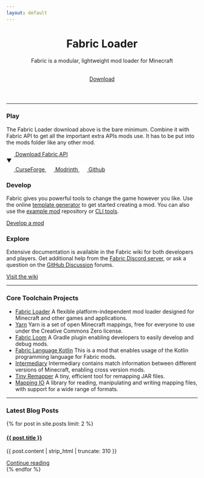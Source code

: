 ```yaml
---
layout: default
---
```


<div class="home post-content">
   <header>
      <div class="showcase">
         <h1>Fabric Loader</h1>
         <p>Fabric is a modular, lightweight mod loader for Minecraft</p>
         <br>
         <a class="button primary large" href="/use/">Download</a>
      </div>
   </header>
   <hr>
   <section>
      <div class="row-3">
         <article class="column">
            <h3>Play</h3>
            <section>
               <p class="component-body">The Fabric Loader download above is the bare minimum. Combine it with Fabric API to get all the important extra APIs mods use. It has to be put into the mods folder like any other mod.</p>
            </section>
            <div class="download-api-container">
                <a class="button secondary" href="https://www.curseforge.com/minecraft/mc-mods/fabric-api/files">
                    <img alt="CurseForge logo" src="/assets/icons/curseforge-logo.svg" width="20" />
                    Download Fabric API
                </a>
                <div class="download-api" tabindex="-1">
                    <div class="button secondary">
                        <span>▼</span>
                    </div>
                    <div class="download-api-dropdown">
                        <a href="https://www.curseforge.com/minecraft/mc-mods/fabric-api/files">
                            <img alt="CurseForge logo" src="/assets/icons/curseforge-logo.svg" width="20" />
                            CurseForge
                        </a>
                        <a href="https://modrinth.com/mod/fabric-api/versions">
                            <img alt="Modrinth logo" src="/assets/icons/modrinth-logo.svg" width="20" />
                            Modrinth
                        </a>
                        <a href="https://github.com/FabricMC/fabric/releases">
                            <img alt="Github logo" src="/assets/icons/github-logo.svg" width="20" />
                            Github
                        </a>
                    </div>
                </div>
            </div>
         </article>
         <article class="column">
            <h3>Develop</h3>
            <section>
               <p>Fabric gives you powerful tools to change the game however you like. Use the online <a href="/develop/template/">template generator</a> to get started creating a mod. You can also use the <a href="https://github.com/FabricMC/fabric-example-mod">example mod</a> repository or <a href="/develop/cli/">CLI tools</a>.</p>
            </section>
            <a class="button secondary" href="/develop/">Develop a mod</a>
         </article>
         <article class="column">
            <h3>Explore</h3>
            <section>
               <p>Extensive documentation is available in the Fabric wiki for both developers and players. Get additional help from the <a href="https://discord.gg/v6v4pMv">Fabric Discord server</a>, or ask a question on the <a href="https://github.com/orgs/FabricMC/discussions">GitHub Discussion</a> forums.</p>
            </section>
            <a class="button secondary" href="/wiki/">Visit the wiki</a>
         </article>
      </div>
   </section>
   <hr>
   <section>
   <h3>Core Toolchain Projects</h3>
   <ul>
      <li><a href="https://github.com/FabricMC/fabric-loader">Fabric Loader</a> A flexible platform-independent mod loader designed for Minecraft and other games and applications.</li>
      <li><a href="https://github.com/FabricMC/yarn">Yarn</a> Yarn is a set of open Minecraft mappings, free for everyone to use under the Creative Commons Zero license.</li>
      <li><a href="https://github.com/FabricMC/fabric-loom">Fabric Loom</a> A Gradle plugin enabling developers to easily develop and debug mods.</li>
      <li><a href="https://github.com/FabricMC/fabric-language-kotlin">Fabric Language Kotlin</a> This is a mod that enables usage of the Kotlin programming language for Fabric mods.</li>
      <li><a href="https://github.com/FabricMC/intermediary">Intermediary</a> Intermediary contains match information between different versions of Minecraft, enabling cross version mods.</li>
      <li><a href="https://github.com/FabricMC/tiny-remapper">Tiny Remapper</a> A tiny, efficient tool for remapping JAR files.</li>
      <li><a href="https://github.com/FabricMC/mapping-io">Mapping IO</a> A library for reading, manipulating and writing mapping files, with support for a wide range of formats.</li>
   </ul>
   </section>
   <hr>
   <section>
      <h3>Latest Blog Posts</h3>
      <div class="row-2">
         {% for post in site.posts limit: 2 %}
         <article class="column">
            <a href="{{ post.url }}">
               <h4>{{ post.title }}</h4>
            </a>
            <section>
               <p>{{ post.content | strip_html | truncate: 310 }}</p>
            </section>
            <a class="button secondary" href="{{ post.url }}">Continue reading</a>
         </article>
         {% endfor %}
      </div>
   </section>
</div>
